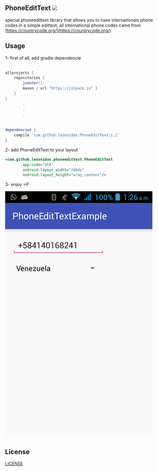 PhoneEditText [![](https://jitpack.io/v/leoxnidas/PhoneEditText.svg)](https://jitpack.io/#leoxnidas/PhoneEditText)
-------------
special phoneedittext library that allows you to have internationals phone codes in a simple edittext, all international phone codes came from [https://countrycode.org/](https://countrycode.org/)


Usage
-----
1- first of all, add gradle dependencie
```gradle

allprojects {
    repositories {
        jcenter()
        maven { url "https://jitpack.io" }
    }
}
        .
        .
        .


dependencies {
    compile 'com.github.leoxnidas:PhoneEditText:1.1'
}
```

2- add PhoneEditText to your layout
```xml
<com.github.leoxnidas.phoneedittext.PhoneEditText
        app:code="USA"
        android:layout_width="200dp"
        android:layout_height="wrap_content"/>
```

3- enjoy =P

![image](./img/phone.png)


License
--------
[LICENSE](./LICENSE.md)

